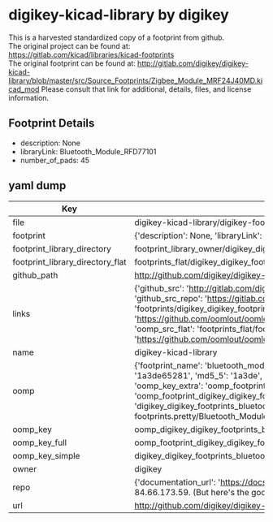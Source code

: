 # digikey-kicad-library by digikey  
This is a harvested standardized copy of a footprint from github.  
The original project can be found at:  
https://gitlab.com/kicad/libraries/kicad-footprints  
The original footprint can be found at:
http://gitlab.com/digikey/digikey-kicad-library/blob/master/src/Source_Footprints/Zigbee_Module_MRF24J40MD.kicad_mod
Please consult that link for additional, details, files, and license information.  
## Footprint Details
* description: None  
* libraryLink: Bluetooth_Module_RFD77101  
* number_of_pads: 45  
## yaml dump  
| Key | Value |  
| --- | --- |  
| file | digikey-kicad-library/digikey-footprints.pretty/Bluetooth_Module_RFD77101.kicad_mod |  
| footprint | {'description': None, 'libraryLink': 'Bluetooth_Module_RFD77101', 'number_of_pads': 45} |  
| footprint_library_directory | footprint_library_owner/digikey_digikey-kicad-library |  
| footprint_library_directory_flat | footprints_flat/digikey_digikey_footprints_bluetooth_module_rfd77101/working |  
| github_path | http://github.com/digikey/digikey-kicad-library/blob/master/digikey-footprints.pretty/Bluetooth_Module_RFD77101.kicad_mod |  
| links | {'github_src': 'http://gitlab.com/digikey/digikey-kicad-library/blob/master/src/Source_Footprints/Zigbee_Module_MRF24J40MD.kicad_mod', 'github_src_repo': 'https://gitlab.com/kicad/libraries/kicad-footprints', 'oomp_bot': 'footprints/digikey_digikey_footprints_bluetooth_module_rfd77101/working', 'oomp_bot_github': 'https://github.com/oomlout/oomlout_oomp_footprint_bot/tree/main/footprints/digikey_digikey_footprints_bluetooth_module_rfd77101/working', 'oomp_src_flat': 'footprints_flat/footprints_flat/digikey_digikey_footprints_bluetooth_module_rfd77101/working', 'oomp_src_flat_github': 'https://github.com/oomlout/oomlout_oomp_footprint_src/tree/main/footprints_flat/digikey_digikey_footprints_bluetooth_module_rfd77101/working'} |  
| name | digikey-kicad-library |  
| oomp | {'footprint_name': 'bluetooth_module_rfd77101', 'library_name': 'digikey_footprints', 'md5': '1a3de652818ad5a73387aca4027ab5f6', 'md5_10': '1a3de65281', 'md5_5': '1a3de', 'md5_6': '1a3de6', 'oomp_key': 'oomp_digikey_digikey_footprints_bluetooth_module_rfd77101', 'oomp_key_extra': 'oomp_footprint_digikey_digikey_footprints_bluetooth_module_rfd77101', 'oomp_key_full': 'oomp_footprint_digikey_digikey_footprints_bluetooth_module_rfd77101_1a3de6', 'oomp_key_simple': 'digikey_digikey_footprints_bluetooth_module_rfd77101', 'original_filename': 'digikey-kicad-library/digikey-footprints.pretty/Bluetooth_Module_RFD77101.kicad_mod', 'owner_name': 'digikey'} |  
| oomp_key | oomp_digikey_digikey_footprints_bluetooth_module_rfd77101 |  
| oomp_key_full | oomp_footprint_digikey_digikey_footprints_bluetooth_module_rfd77101 |  
| oomp_key_simple | digikey_digikey_footprints_bluetooth_module_rfd77101 |  
| owner | digikey |  
| repo | {'documentation_url': 'https://docs.github.com/rest/overview/resources-in-the-rest-api#rate-limiting', 'message': "API rate limit exceeded for 84.66.173.59. (But here's the good news: Authenticated requests get a higher rate limit. Check out the documentation for more details.)"} |  
| url | http://github.com/digikey/digikey-kicad-library |  

